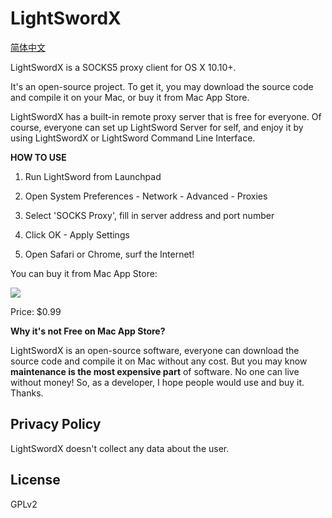 # LightSwordX

[简体中文](./README_zh.md)

LightSwordX is a SOCKS5 proxy client for OS X 10.10+.

It's an open-source project. To get it, you may download the source code and compile it on your Mac, or buy it from Mac App Store.   

LightSwordX has a built-in remote proxy server that is free for everyone. Of course, everyone can set up LightSword Server for self, and enjoy it by using LightSwordX or LightSword Command Line Interface.

**HOW TO USE**

1. Run LightSword from Launchpad

2. Open System Preferences - Network - Advanced - Proxies

3. Select 'SOCKS Proxy', fill in server address and port number

4. Click OK - Apply Settings

5. Open Safari or Chrome, surf the Internet! 

You can buy it from Mac App Store:

[<img src="https://devimages.apple.com.edgekey.net/app-store/marketing/guidelines/mac/images/badge-download-on-the-mac-app-store.svg">](https://apple.com)

Price: $0.99

**Why it's not Free on Mac App Store?**

LightSwordX is an open-source software, everyone can download the source code and compile it on Mac without any cost. But you may know **maintenance is the most expensive part** of software. No one can live without money! So, as a developer, I hope people would use and buy it. Thanks.

Privacy Policy
---

LightSwordX doesn't collect any data about the user.

License
---

GPLv2